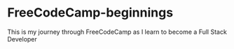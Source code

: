 # FreeCodeCamp-beginnings
This is my journey through FreeCodeCamp as I learn to become a Full Stack Developer
